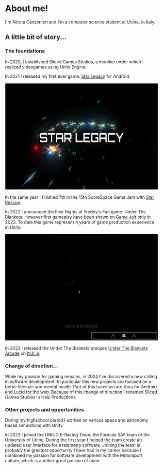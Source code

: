 # About me!
I'm Nicola Canzonieri and I'm a computer science student at Udine, in Italy.

## A little bit of story...

### The foundations

In 2020, I established Sliced Games Studios, a moniker under which I realized videogames using Unity Engine.

In 2021 I released my first ever game: [Star Legacy](https://sliced-games-studios.itch.io/star-legacy) for Android.

<p align="center">
    <img width="600" height="350" src="./assets/star-legacy.png">
</p>

In the same year I finished 7th in the 15th ScoreSpace Game Jam with [Star Rescue](https://sliced-games-studios.itch.io/star-rescue).

In 2022 I announced the Five Nights at Freddy's Fan game: Under The Blankets. However first gameplay have been shown on [Game Jolt](https://gamejolt.com/p/under-the-blankets-first-devlog-game-page-open-rshpkdnk) only in 2023. To date this game represent 4 years of game production experience in Unity.

<p align="center">
    <img width="600" height="350" src="./assets/under-the-blankets.gif">
</p>

In 2023 I released the Under The Blankets prequel: [Under The Blankets Arcade](https://sliced-games-studios.itch.io/the-inventor) on [Itch.io](https://sliced-games-studios.itch.io/).

### Change of direction...

While my passion for gaming remains, in 2024 I've discovered a new calling in software development. In particular this new projects are focused on a better lifestyle and mental health. Part of this transition are Aura for Android and Lucid for the web. Because of this change of direction I renamed Sliced Games Studios in Halo Productions

### Other projects and opportunities

During my highschool period I worked on various space and astronomy based simulations with Unity.

In 2023 I joined the UNIUD E-Racing Team, the Formula SAE team of the University of Udine. During the first year I helped the team create an updated user interface for a telemetry software. Joining the team is probably the greatest opportunity I have had in my career because I combined my passion for software development with the Motorsport culture, which is another great passion of mine.